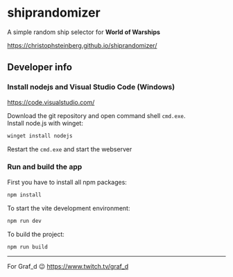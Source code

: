 # shiprandomizer

A simple random ship selector for **World of Warships**

<https://christophsteinberg.github.io/shiprandomizer/>

## Developer info

### Install nodejs and Visual Studio Code (Windows)

<https://code.visualstudio.com/>  

Download the git repository and open command shell ```cmd.exe```.  
Install node.js with winget:  

```bash
winget install nodejs
```

Restart the ```cmd.exe``` and start the webserver

### Run and build the app

First you have to install all npm packages:  

```bash
npm install
```

To start the vite development environment:  

```bash
npm run dev
```

To build the project:  

```bash
npm run build
```

---
For Graf_d 😉
<https://www.twitch.tv/graf_d>
